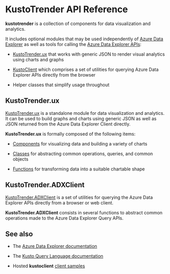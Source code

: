 # KustoTrender API Reference

**kustotrender** is a collection of components for data visualization and analytics.

It includes optional modules that may be used independently of [Azure Data Explorer](https://learn.microsoft.com/en-us/azure/data-explorer/) as well as tools for calling the [Azure Data Explorer APIs](https://learn.microsoft.com/en-us/azure/data-explorer/kusto/api/):

* [KustoTrender.ux](UX.md) that works with generic JSON to render visual analytics using charts and graphs

* [KustoClient](ADX.md) which comprises a set of utilities for querying Azure Data Explorer APIs directly from the browser

* Helper classes that simplify usage throughout

## KustoTrender.ux

[KustoTrender.ux](UX.md) is a standalone module for data visualization and analytics. It can be used to build graphs and charts using generic JSON as well as JSON returned from the Azure Data Explorer Client directly.

**KustoTrender.ux** is formally composed of the following items:

* [Components](UX.md#components) for visualizing data and building a variety of charts

* [Classes](UX.md#classes) for abstracting common operations, queries, and common objects

* [Functions](UX.md#functions) for transforming data into a suitable chartable shape

## KustoTrender.ADXClient


[KustoTrender.ADXClient](ADX.md) is a set of utilities for querying the Azure Data Explorer APIs directly from a browser or web client.

**KustoTrender.ADXClient** consists in several functions to abstract common operations made to the Azure Data Explorer Query APIs.

## See also

* The [Azure Data Explorer documentation](https://learn.microsoft.com/en-us/azure/data-explorer/)

* The [Kusto Query Language documentation](https://learn.microsoft.com/en-us/azure/data-explorer/kusto/query/)

* Hosted **kustoclient** [client samples](https://kustotrender.z6.web.core.windows.net)
